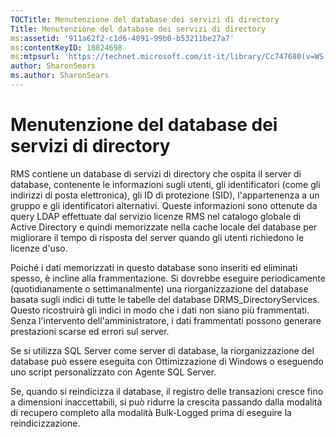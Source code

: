```yaml
---
TOCTitle: Menutenzione del database dei servizi di directory
Title: Menutenzione del database dei servizi di directory
ms:assetid: '911a62f2-c1d6-4091-99b0-b53211be27a7'
ms:contentKeyID: 18824698
ms:mtpsurl: 'https://technet.microsoft.com/it-it/library/Cc747680(v=WS.10)'
author: SharonSears
ms.author: SharonSears
---
```


Menutenzione del database dei servizi di directory
==================================================

RMS contiene un database di servizi di directory che ospita il server di database, contenente le informazioni sugli utenti, gli identificatori (come gli indirizzi di posta elettronica), gli ID di protezione (SID), l'appartenenza a un gruppo e gli identificatori alternativi. Queste informazioni sono ottenute da query LDAP effettuate dal servizio licenze RMS nel catalogo globale di Active Directory e quindi memorizzate nella cache locale del database per migliorare il tempo di risposta del server quando gli utenti richiedono le licenze d'uso.

Poiché i dati memorizzati in questo database sono inseriti ed eliminati spesso, è incline alla frammentazione. Si dovrebbe eseguire periodicamente (quotidianamente o settimanalmente) una riorganizzazione del database basata sugli indici di tutte le tabelle del database DRMS\_DirectoryServices. Questo ricostruirà gli indici in modo che i dati non siano più frammentati. Senza l'intervento dell'amministratore, i dati frammentati possono generare prestazioni scarse ed errori sul server.

Se si utilizza SQL Server come server di database, la riorganizzazione del database può essere eseguita con Ottimizzazione di Windows o eseguendo uno script personalizzato con Agente SQL Server.

Se, quando si reindicizza il database, il registro delle transazioni cresce fino a dimensioni inaccettabili, si può ridurre la crescita passando dalla modalità di recupero completo alla modalità Bulk-Logged prima di eseguire la reindicizzazione.
